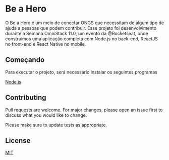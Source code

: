 # Be a Hero

O Be a Hero é um meio de conectar ONGS que necessitam de algum tipo de ajuda a pessoas que podem contribuir.
Esse projeto foi desenvolvimento durante a Semana OmniStack 11.0, um evento da @Rocketseat, onde construimos uma aplicação completa com Node.js no back-end, ReactJS no front-end e React Native no mobile.

## Começando

Para executar o projeto, será necessário instalar os seguintes programas

[Node.js](https://nodejs.org/en/download/)


## Contributing
Pull requests are welcome. For major changes, please open an issue first to discuss what you would like to change.

Please make sure to update tests as appropriate.

## License
[MIT](https://choosealicense.com/licenses/mit/)
